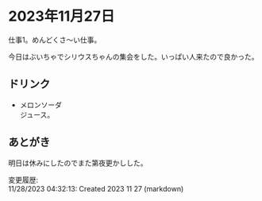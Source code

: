 # 2023年11月27日

仕事1。めんどくさ～い仕事。

今日はぶいちゃでシリウスちゃんの集会をした。いっぱい人来たので良かった。

## ドリンク

- メロンソーダ  
ジュース。

## あとがき

明日は休みにしたのでまた第夜更かしした。

変更履歴:  
11/28/2023 04:32:13: Created 2023 11 27 (markdown)  
